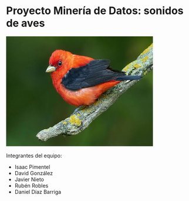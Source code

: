 # Proyecto Minería de Datos: sonidos de aves

<img src="md_format/pajarito.jpg" alt="Pajarito" style="width:400px; height:300px;">


Integrantes del equipo:
  - Isaac Pimentel
  - David González
  - Javier Nieto
  - Rubén Robles
  - Daniel Díaz Barriga
